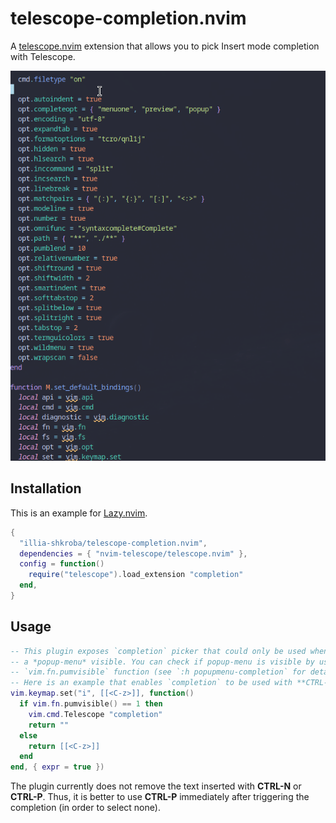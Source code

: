 # telescope-completion.nvim

A [telescope.nvim][] extension that allows you to pick Insert mode completion
with Telescope.

[telescope.nvim]: https://github.com/nvim-telescope/telescope.nvim

<img src="https://raw.githubusercontent.com/illia-shkroba/files/master/readme-telescope-completion.gif" alt="screenshot" width="800"/>

## Installation

This is an example for [Lazy.nvim](https://github.com/folke/lazy.nvim).

```lua
{
  "illia-shkroba/telescope-completion.nvim",
  dependencies = { "nvim-telescope/telescope.nvim" },
  config = function()
    require("telescope").load_extension "completion"
  end,
}
```

## Usage

```lua
-- This plugin exposes `completion` picker that could only be used when there is
-- a *popup-menu* visible. You can check if popup-menu is visible by using
-- `vim.fn.pumvisible` function (see `:h popupmenu-completion` for details).
-- Here is an example that enables `completion` to be used with **CTRL-Z**:
vim.keymap.set("i", [[<C-z>]], function()
  if vim.fn.pumvisible() == 1 then
    vim.cmd.Telescope "completion"
    return ""
  else
    return [[<C-z>]]
  end
end, { expr = true })
```

The plugin currently does not remove the text inserted with **CTRL-N** or
**CTRL-P**. Thus, it is better to use **CTRL-P** immediately after triggering
the completion (in order to select none).
